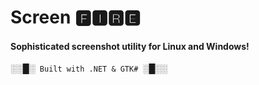 ﻿

# **Screen 🅵🅸🆁🅴**

#### Sophisticated screenshot utility for Linux and Windows!


░░█░<code>  Built with .NET & GTK#  </code>░█░░

 